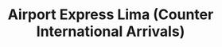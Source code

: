 ---
title: "Airport Express Lima (Counter International Arrivals)"
url: /callao/airport-express-lima-counter-international-arrivals/
shop: agencia de viajes
---